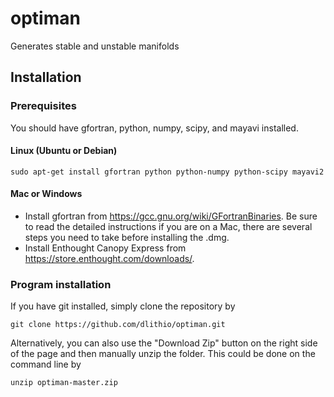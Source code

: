 # optiman
Generates stable and unstable manifolds

## Installation
### Prerequisites
You should have gfortran, python, numpy, scipy, and mayavi installed.

#### Linux (Ubuntu or Debian)
```
sudo apt-get install gfortran python python-numpy python-scipy mayavi2
```

#### Mac or Windows
* Install gfortran from https://gcc.gnu.org/wiki/GFortranBinaries. Be sure to read the detailed instructions if you are on a Mac, there are several steps you need to take before installing the .dmg.
* Install Enthought Canopy Express from https://store.enthought.com/downloads/. 

### Program installation
If you have git installed, simply clone the repository by 
```
git clone https://github.com/dlithio/optiman.git
```
Alternatively, you can also use the "Download Zip" button on the right side of the page and then manually unzip the folder. This could be done on the command line by 
```
unzip optiman-master.zip
```
